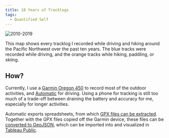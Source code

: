 ```yaml
---
title: 10 Years of Tracklogs
tags:
  - Quantified Self
---
```


![2010-2019](2010-2019.png)

This map shows every tracklog I recorded while driving and hiking around the Pacific Northwest over the past ten years. The blue tracks were recorded while driving, and the orange tracks while hiking, paddling, or skiing.

## How?

Currently, I use a [Garmin Oregon 450](https://buy.garmin.com/en-US/US/p/63349) to record most of the outdoor activities, and [Automatic](https://automatic.com/) for driving. Using a phone for tracking is still too much of a trade-off between draining the battery and accuracy for me, especially for longer activities.

Automatic exports spreadsheets, from which [GPX files can be extracted](https://gist.github.com/ejain/14f36c114144b8001e5bfd725ee8681d). Together with the GPX files copied off the Garmin device, these files can be [converted to GeoJSON](https://gist.github.com/ejain/c775d156e79cac872226f68d6cf16d53), which can be imported into and visualized in [Tableau Public](https://public.tableau.com/).
